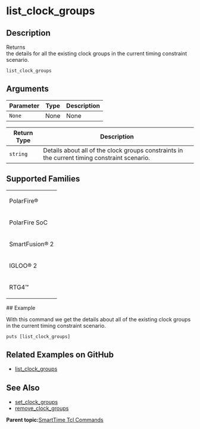 # list\_clock\_groups

## Description

Returns<br /> the details for all the existing clock groups in the current timing constraint<br /> scenario.

```
list_clock_groups
```

## Arguments

|Parameter|Type|Description|
|---------|----|-----------|
|`None`|None|None|

|Return Type|Description|
|-----------|-----------|
|`string`|Details about all of the clock groups constraints in the current timing constraint scenario.|

## Supported Families

<table id="GUID-56F9E300-6CAB-48D0-9D92-B4EC8F62D904"><tbody><tr><td>

PolarFire®

</td></tr><tr><td>

PolarFire SoC

</td></tr><tr><td>

SmartFusion® 2

</td></tr><tr><td>

IGLOO® 2

</td></tr><tr><td>

RTG4™

</td></tr></tbody>
</table>## Example

With this command we get the details about all of the existing clock groups in the current timing constraint scenario.

```
puts [list_clock_groups]
```

## Related Examples on GitHub

-   [list\_clock\_groups](https://github.com/MicrochipTech/Libero-SoC-Design-Suite-Tcl-Examples/tree/basic_tcl_examples/SmartTime/list_clock_groups)

## See Also

-   [set\_clock\_groups](GUID-9D3AF3CD-4B17-4B46-B93B-19B50BF22392.md)
-   [remove\_clock\_groups](GUID-E73986B0-7707-49FC-97D1-171E4BEA16DF.md)

**Parent topic:**[SmartTime Tcl Commands](GUID-96623DD0-9D90-4AFA-90C3-B2BAEEE15670.md)

